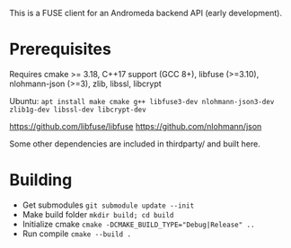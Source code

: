 
This is a FUSE client for an Andromeda backend API (early development).

# Prerequisites

Requires cmake >= 3.18, C++17 support (GCC 8+), libfuse (>=3.10), nlohmann-json (>=3), zlib, libssl, libcrypt

Ubuntu: `apt install make cmake g++ libfuse3-dev nlohmann-json3-dev zlib1g-dev libssl-dev libcrypt-dev`

https://github.com/libfuse/libfuse
https://github.com/nlohmann/json

Some other dependencies are included in thirdparty/ and built here.

# Building

- Get submodules `git submodule update --init`
- Make build folder `mkdir build; cd build`
- Initialize cmake `cmake -DCMAKE_BUILD_TYPE="Debug|Release" ..`
- Run compile `cmake --build .`
